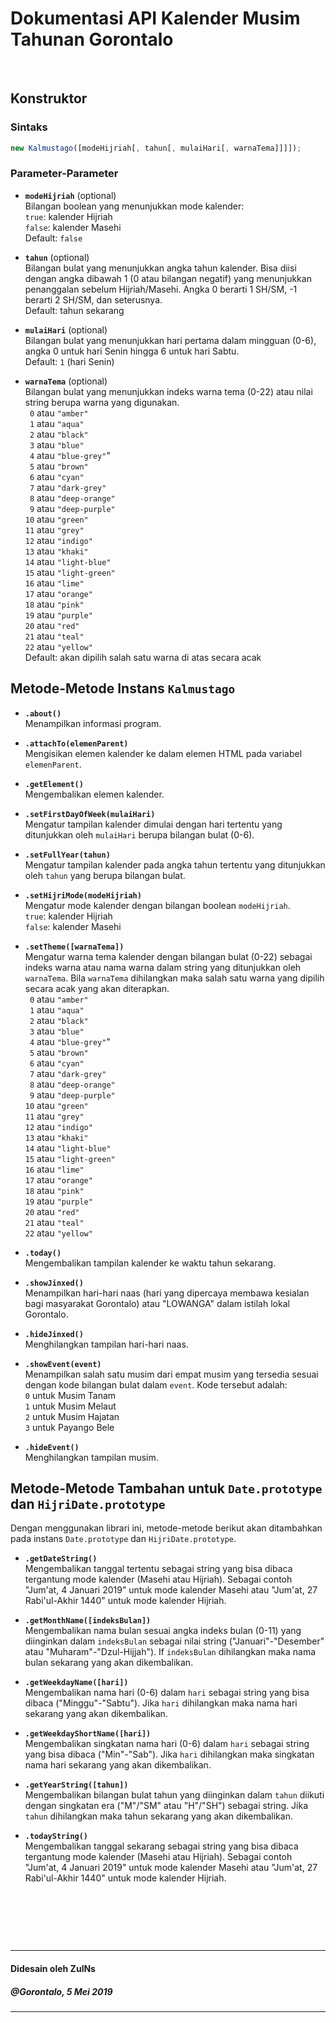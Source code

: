 # Dokumentasi API Kalender Musim Tahunan Gorontalo

&nbsp;

## Konstruktor
### Sintaks
```javascript
new Kalmustago([modeHijriah[, tahun[, mulaiHari[, warnaTema]]]]);
```

### Parameter-Parameter
- **`modeHijriah`** (optional)<br>
  Bilangan boolean yang menunjukkan mode kalender:<br>
  `true`: kalender Hijriah<br>
  `false`: kalender Masehi<br>
  Default: `false`

- **`tahun`** (optional)<br>
  Bilangan bulat yang menunjukkan angka tahun kalender. Bisa diisi dengan angka dibawah 1 (0 atau bilangan negatif) yang menunjukkan penanggalan sebelum Hijriah/Masehi. Angka 0 berarti 1 SH/SM, -1 berarti 2 SH/SM, dan seterusnya.<br>
  Default: tahun sekarang

- **`mulaiHari`** (optional)<br>
  Bilangan bulat yang menunjukkan hari pertama dalam mingguan (0-6), angka 0 untuk hari Senin hingga 6 untuk hari Sabtu.<br>
  Default: `1` (hari Senin)

- **`warnaTema`** (optional)<br>
  Bilangan bulat yang menunjukkan indeks warna tema (0-22) atau nilai string berupa warna yang digunakan.<br>
  <code>&nbsp;0</code> atau `"amber"`<br>
  <code>&nbsp;1</code> atau `"aqua"`<br>
  <code>&nbsp;2</code> atau `"black"`<br>
  <code>&nbsp;3</code> atau `"blue"`<br>
  <code>&nbsp;4</code> atau `"blue-grey"`"<br>
  <code>&nbsp;5</code> atau `"brown"`<br>
  <code>&nbsp;6</code> atau `"cyan"`<br>
  <code>&nbsp;7</code> atau `"dark-grey"`<br>
  <code>&nbsp;8</code> atau `"deep-orange"`<br>
  <code>&nbsp;9</code> atau `"deep-purple"`<br>
  `10` atau `"green"`<br>
  `11` atau `"grey"`<br>
  `12` atau `"indigo"`<br>
  `13` atau `"khaki"`<br>
  `14` atau `"light-blue"`<br>
  `15` atau `"light-green"`<br>
  `16` atau `"lime"`<br>
  `17` atau `"orange"`<br>
  `18` atau `"pink"`<br>
  `19` atau `"purple"`<br>
  `20` atau `"red"`<br>
  `21` atau `"teal"`<br>
  `22` atau `"yellow"`<br>
  Default: akan dipilih salah satu warna di atas secara acak

## Metode-Metode Instans `Kalmustago`
- **`.about()`**<br>
  Menampilkan informasi program.

- **`.attachTo(elemenParent)`**<br>
  Mengisikan elemen kalender ke dalam elemen HTML pada variabel `elemenParent`.

- **`.getElement()`**<br>
  Mengembalikan elemen kalender.

- **`.setFirstDayOfWeek(mulaiHari)`**<br>
  Mengatur tampilan kalender dimulai dengan hari tertentu yang ditunjukkan oleh `mulaiHari` berupa bilangan bulat (0-6).

- **`.setFullYear(tahun)`**<br>
  Mengatur tampilan kalender pada angka tahun tertentu yang ditunjukkan oleh `tahun` yang berupa bilangan bulat.

- **`.setHijriMode(modeHijriah)`**<br>
  Mengatur mode kalender dengan bilangan boolean `modeHijriah`.<br>
  `true`: kalender Hijriah<br>
  `false`: kalender Masehi

- **`.setTheme([warnaTema])`**<br>
  Mengatur warna tema kalender dengan bilangan bulat (0-22) sebagai indeks warna atau nama warna dalam string yang ditunjukkan oleh `warnaTema`. Bila `warnaTema` dihilangkan maka salah satu warna yang dipilih secara acak yang akan diterapkan.<br>
  <code>&nbsp;0</code> atau `"amber"`<br>
  <code>&nbsp;1</code> atau `"aqua"`<br>
  <code>&nbsp;2</code> atau `"black"`<br>
  <code>&nbsp;3</code> atau `"blue"`<br>
  <code>&nbsp;4</code> atau `"blue-grey"`"<br>
  <code>&nbsp;5</code> atau `"brown"`<br>
  <code>&nbsp;6</code> atau `"cyan"`<br>
  <code>&nbsp;7</code> atau `"dark-grey"`<br>
  <code>&nbsp;8</code> atau `"deep-orange"`<br>
  <code>&nbsp;9</code> atau `"deep-purple"`<br>
  `10` atau `"green"`<br>
  `11` atau `"grey"`<br>
  `12` atau `"indigo"`<br>
  `13` atau `"khaki"`<br>
  `14` atau `"light-blue"`<br>
  `15` atau `"light-green"`<br>
  `16` atau `"lime"`<br>
  `17` atau `"orange"`<br>
  `18` atau `"pink"`<br>
  `19` atau `"purple"`<br>
  `20` atau `"red"`<br>
  `21` atau `"teal"`<br>
  `22` atau `"yellow"`

- **`.today()`**<br>
  Mengembalikan tampilan kalender ke waktu tahun sekarang.

- **`.showJinxed()`**<br>
  Menampilkan hari-hari naas (hari yang dipercaya membawa kesialan bagi masyarakat Gorontalo) atau "LOWANGA" dalam istilah lokal Gorontalo.

- **`.hideJinxed()`**<br>
  Menghilangkan tampilan hari-hari naas.

- **`.showEvent(event)`**<br>
  Menampilkan salah satu musim dari empat musim yang tersedia sesuai dengan kode bilangan bulat dalam `event`. Kode tersebut adalah:<br>
	`0` untuk Musim Tanam<br>
	`1` untuk Musim Melaut<br>
	`2` untuk Musim Hajatan<br>
	`3` untuk Payango Bele

- **`.hideEvent()`**<br>
  Menghilangkan tampilan musim.

## Metode-Metode Tambahan untuk `Date.prototype` dan `HijriDate.prototype`
Dengan menggunakan librari ini, metode-metode berikut akan ditambahkan pada instans `Date.prototype` dan `HijriDate.prototype`.
- **`.getDateString()`**<br>
  Mengembalikan tanggal tertentu sebagai string yang bisa dibaca tergantung mode kalender (Masehi atau Hijriah). Sebagai contoh  "Jum'at, 4 Januari 2019" untuk mode kalender Masehi atau "Jum'at, 27 Rabi'ul-Akhir 1440" untuk mode kalender Hijriah.

- **`.getMonthName([indeksBulan])`**<br>
  Mengembalikan nama bulan sesuai angka indeks bulan (0-11) yang diinginkan dalam `indeksBulan` sebagai nilai string ("Januari"-"Desember" atau "Muharam"-"Dzul-Hijjah"). If `indeksBulan` dihilangkan maka nama bulan sekarang yang akan dikembalikan.

- **`.getWeekdayName([hari])`**<br>
  Mengembalikan nama hari (0-6) dalam `hari` sebagai string yang bisa dibaca ("Minggu"-"Sabtu"). Jika `hari` dihilangkan maka nama hari sekarang yang akan dikembalikan.

- **`.getWeekdayShortName([hari])`**<br>
  Mengembalikan singkatan nama hari (0-6) dalam `hari` sebagai string yang bisa dibaca ("Min"-"Sab"). Jika `hari` dihilangkan maka singkatan nama hari sekarang yang akan dikembalikan.

- **`.getYearString([tahun])`**<br>
  Mengembalikan bilangan bulat tahun yang diinginkan dalam `tahun` diikuti dengan singkatan era ("M"/"SM" atau "H"/"SH") sebagai string. Jika `tahun` dihilangkan maka tahun sekarang yang akan dikembalikan.

- **`.todayString()`**<br>
  Mengembalikan tanggal sekarang sebagai string yang bisa dibaca tergantung mode kalender (Masehi atau Hijriah). Sebagai contoh  "Jum'at, 4 Januari 2019" untuk mode kalender Masehi atau "Jum'at, 27 Rabi'ul-Akhir 1440" untuk mode kalender Hijriah.

&nbsp;

&nbsp;

&nbsp;

---
#### Didesain oleh ZulNs
##### @Gorontalo, 5 Mei 2019
---
